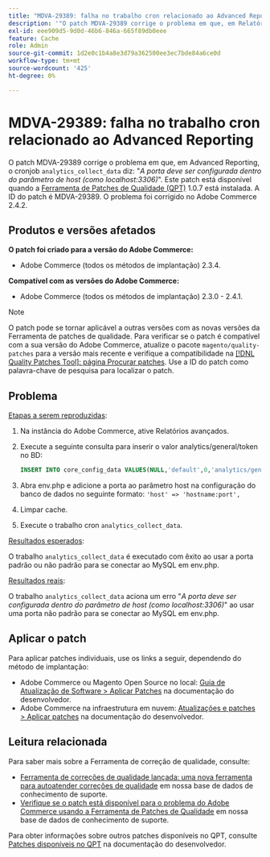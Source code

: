 ```yaml
---
title: "MDVA-29389: falha no trabalho cron relacionado ao Advanced Reporting"
description: '"O patch MDVA-29389 corrige o problema em que, em Relatórios avançados, onde o cronjob "analytics_collect_data" diz: "*A porta deve ser configurada no parâmetro de host (como localhost:3306)*". Este patch está disponível quando a [Ferramenta de correções de qualidade (QPT)](/help/announcements/adobe-commerce-announcements/magento-quality-patches-released-new-tool-to-self-serve-quality-patches.md) 1.0.7 está instalada. A ID do patch é MDVA-29389. O problema foi corrigido no Adobe Commerce 2.4.2.'''
exl-id: eee909d5-9d0d-46b6-846a-665f89db0eee
feature: Cache
role: Admin
source-git-commit: 1d2e0c1b4a8e3d79a362500ee3ec7bde84a6ce0d
workflow-type: tm+mt
source-wordcount: '425'
ht-degree: 0%

---
```


# MDVA-29389: falha no trabalho cron relacionado ao Advanced Reporting

O patch MDVA-29389 corrige o problema em que, em Advanced Reporting, o cronjob `analytics_collect_data` diz: &quot;*A porta deve ser configurada dentro do parâmetro de host (como localhost:3306)*&quot;. Este patch está disponível quando a [Ferramenta de Patches de Qualidade (QPT)](/help/announcements/adobe-commerce-announcements/magento-quality-patches-released-new-tool-to-self-serve-quality-patches.md) 1.0.7 está instalada. A ID do patch é MDVA-29389. O problema foi corrigido no Adobe Commerce 2.4.2.

## Produtos e versões afetados

**O patch foi criado para a versão do Adobe Commerce:**

* Adobe Commerce (todos os métodos de implantação) 2.3.4.

**Compatível com as versões do Adobe Commerce:**

* Adobe Commerce (todos os métodos de implantação) 2.3.0 - 2.4.1.

>[!NOTE]
>
>O patch pode se tornar aplicável a outras versões com as novas versões da Ferramenta de patches de qualidade. Para verificar se o patch é compatível com a sua versão do Adobe Commerce, atualize o pacote `magento/quality-patches` para a versão mais recente e verifique a compatibilidade na [[!DNL Quality Patches Tool]: página Procurar patches](https://devdocs.magento.com/quality-patches/tool.html#patch-grid). Use a ID do patch como palavra-chave de pesquisa para localizar o patch.

## Problema

<u>Etapas a serem reproduzidas</u>:

1. Na instância do Adobe Commerce, ative Relatórios avançados.
1. Execute a seguinte consulta para inserir o valor analytics/general/token no BD:

   ```sql
   INSERT INTO core_config_data VALUES(NULL,'default',0,'analytics/general/token','ABCDE',now());
   ```

1. Abra env.php e adicione a porta ao parâmetro host na configuração do banco de dados no seguinte formato: `'host' => 'hostname:port',`
1. Limpar cache.
1. Execute o trabalho cron `analytics_collect_data`.

<u>Resultados esperados</u>:

O trabalho `analytics_collect_data` é executado com êxito ao usar a porta padrão ou não padrão para se conectar ao MySQL em env.php.

<u>Resultados reais</u>:

O trabalho `analytics_collect_data` aciona um erro &quot;*A porta deve ser configurada dentro do parâmetro de host (como localhost:3306)*&quot; ao usar uma porta não padrão para se conectar ao MySQL em env.php.

## Aplicar o patch

Para aplicar patches individuais, use os links a seguir, dependendo do método de implantação:

* Adobe Commerce ou Magento Open Source no local: [Guia de Atualização de Software > Aplicar Patches](https://devdocs.magento.com/guides/v2.4/comp-mgr/patching/mqp.html) na documentação do desenvolvedor.
* Adobe Commerce na infraestrutura em nuvem: [Atualizações e patches > Aplicar patches](https://devdocs.magento.com/cloud/project/project-patch.html) na documentação do desenvolvedor.

## Leitura relacionada

Para saber mais sobre a Ferramenta de correção de qualidade, consulte:

* [Ferramenta de correções de qualidade lançada: uma nova ferramenta para autoatender correções de qualidade](/help/announcements/adobe-commerce-announcements/magento-quality-patches-released-new-tool-to-self-serve-quality-patches.md) em nossa base de dados de conhecimento de suporte.
* [Verifique se o patch está disponível para o problema do Adobe Commerce usando a Ferramenta de Patches de Qualidade](/help/support-tools/patches-available-in-qpt-tool/check-patch-for-magento-issue-with-magento-quality-patches.md) em nossa base de dados de conhecimento de suporte.

Para obter informações sobre outros patches disponíveis no QPT, consulte [Patches disponíveis no QPT](https://devdocs.magento.com/quality-patches/tool.html#patch-grid) na documentação do desenvolvedor.
